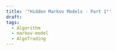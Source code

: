 ```yaml
---
title: '"Hidden Markov Models - Part 1"'
draft: 
tags:
  - Algorithm
  - markov-model
  - AlgoTrading
---
```


